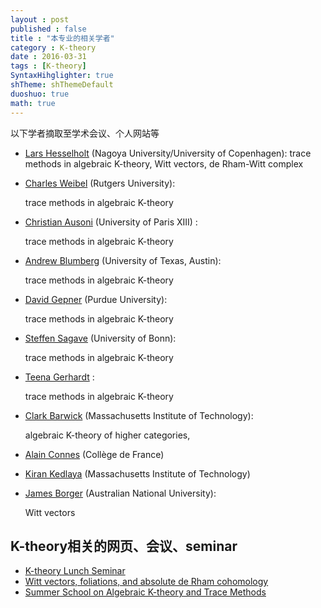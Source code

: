 ```yaml
---
layout : post
published : false
title : "本专业的相关学者"
category : K-theory
date : 2016-03-31
tags : [K-theory]
SyntaxHihglighter: true
shTheme: shThemeDefault 
duoshuo: true 
math: true
---
```


以下学者摘取至学术会议、个人网站等

- [Lars Hesselholt](http://www.math.ku.dk/~larsh/) (Nagoya University/University of Copenhagen): trace methods in  algebraic K-theory, Witt vectors, de Rham-Witt complex
  
- [Charles Weibel](http://www.math.rutgers.edu/~weibel/) (Rutgers University): 
  
  trace methods in  algebraic K-theory
  
- [Christian Ausoni](http://www.math.univ-paris13.fr/~ausoni/) (University of Paris XIII) :
  
  trace methods in  algebraic K-theory
  
- [Andrew Blumberg](https://www.ma.utexas.edu/users/blumberg/) (University of Texas, Austin):
  
  trace methods in  algebraic K-theory
  
- [David Gepner](http://www.math.purdue.edu/~dgepner/) (Purdue University): 
  
  trace methods in  algebraic K-theory
  
- [Steffen Sagave](http://www.math.uni-bonn.de/people/sagave/) (University of Bonn): 
  
  trace methods in  algebraic K-theory
  
- [Teena Gerhardt](http://users.math.msu.edu/users/teena/Home.html) : 
  
  trace methods in  algebraic K-theory
  
- [Clark Barwick](http://math.mit.edu/~clarkbar/index.html) (Massachusetts Institute of Technology):
  
  algebraic K-theory of higher categories,
  
- [Alain Connes](http://www.alainconnes.org/) (Collège de France)
  
- [Kiran Kedlaya](http://math.mit.edu/~kedlaya/) (Massachusetts Institute of Technology)
  
- [James Borger](http://wwwmaths.anu.edu.au/~borger/) (Australian National University):
  
  Witt vectors



## K-theory相关的网页、会议、seminar

- [K-theory Lunch Seminar](http://math.mit.edu/~mbehrens/TAGS/)
- [Witt vectors, foliations, and absolute de Rham cohomology](http://kskedlaya.org/conference2010/)
- [Summer School on Algebraic K-theory and Trace Methods](http://www-cgi.uni-regensburg.de/Fakultaeten/MAT/sfb-higher-invariants/index.php/Summer_School:_Algebraic_K-theory_and_Trace_Methods) 